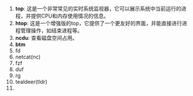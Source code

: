 1. **top**: 这是一个非常常见的实时系统监视器，它可以展示系统中当前运行的进程，并提供CPU和内存使用情况的信息。
2. **htop**: 这是一个增强版的top，它提供了一个更友好的界面，并能直接进行进程管理操作，如结束进程等。
3. **ncdu**: 查看磁盘空间占用。
4. **btm**
5. fd
6. netcat(nc)
7. fzf
8. duf
9. rg
10. tealdeer(tldr)
11.
